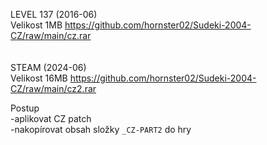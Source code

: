 LEVEL 137 (2016-06)
<br/>
Velikost 1MB https://github.com/hornster02/Sudeki-2004-CZ/raw/main/cz.rar
<br/>
<br/>
<br/>
STEAM (2024-06)
<br/>
Velikost 16MB https://github.com/hornster02/Sudeki-2004-CZ/raw/main/cz2.rar

Postup
<br/>
-aplikovat CZ patch
<br/>
-nakopírovat obsah složky ```_CZ-PART2``` do hry
